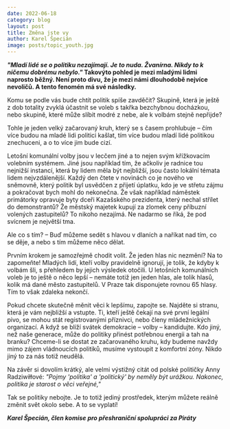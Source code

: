 ```yaml
---
date: 2022-06-18
category: blog
layout: post
title: Změna jste vy
author: Karel Špecián
image: posts/topic_youth.jpg
---
```

***"Mladí lidé se o politiku nezajímají. Je to nuda. Žvanírna. Nikdy to k ničemu dobrému nebylo."*
Takovýto pohled je mezi mladými lidmi naprosto běžný. Není proto divu, že je mezi námi dlouhodobě nejvíce nevoličů. A tento fenomén má své následky.**

Komu se podle vás bude chtít politik spíše zavděčit? Skupině, která je ještě z dob totality zvyklá účastnit se voleb s takřka bezchybnou docházkou, nebo skupině, které může slíbit modré z nebe, ale k volbám stejně nepřijde?

Tohle je jeden velký začarovaný kruh, který se s časem prohlubuje – čím více budou na mladé lidi politici kašlat, tím více budou mladí lidé politikou znechuceni, a o to více jim bude cizí.

Letošní komunální volby jsou v lecčem jiné a to nejen svým křížkovacím volebním systémem. Jiné jsou například tím, že ačkoliv je radnice tou nejnižší instancí, která by lidem měla být nejbližší, jsou často lokální témata lidem nejvzdálenější. Každý den čtete v novinách co je nového ve sněmovně, který politik byl usvědčen z přijetí úplatku, kdo je ve střetu zájmu a pokračovat bych mohl do nekonečna. Že však například náměstek primátorky opravuje byty dceři Kazašského prezidenta, který nechal střílet do demonstrantů? Že městský majetek kupují za zlomek ceny příbuzní volených zastupitelů? To nikoho nezajímá. Ne nadarmo se říká, že pod svícnem je největší tma.

Ale co s tím? – Buď můžeme sedět s hlavou v dlaních a naříkat nad tím, co se děje, a nebo s tím můžeme něco dělat. 

Prvním krokem je samozřejmě chodit volit. Že jeden hlas nic nezmění? Na to zapomeňte! Mladých lidí, kteří volby pravidelně ignorují, je tolik, že kdyby k volbám šli, s přehledem by jejich výsledek otočili. U letošních komunálních voleb je to ještě o něco lepší – nemáte totiž jen jeden hlas, ale tolik hlasů, kolik má dané město zastupitelů. V Praze tak disponujete rovnou 65 hlasy. Tím to však zdaleka nekončí.

Pokud chcete skutečně měnit věci k lepšímu, zapojte se. Najděte si stranu, která je vám nejbližší a vstupte. Ti, kteří ještě čekají na své první legální pivo, se mohou stát registrovanými příznivci, nebo členy mládežnických organizací. A když se blíží svátek demokracie – volby – kandidujte. Kdo jiný, než naše generace, může do politiky přinést potřebnou energii a tah na branku? Chceme-li se dostat ze začarovaného kruhu, kdy budeme navždy mimo zájem vládnoucích politiků, musíme vystoupit z komfortní zóny. Nikdo jiný to za nás totiž neudělá.

Na závěr si dovolím krátký, ale velmi výstižný citát od polské političky Anny Radziwiłłové: *"Pojmy 'politika' a 'politický' by neměly být urážkou. Nakonec, politika je starost o věci veřejné,"*

Tak se politiky nebojte. Je to totiž jediný prostředek, kterým můžete reálně změnit svět okolo sebe. A to se vyplatí!

***Karel Špecián, člen komise pro přeshraniční spolupráci za Piráty***
